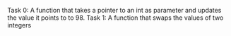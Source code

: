 Task 0: A function that takes a pointer to an int as parameter and updates the value it points to to 98.
Task 1: A function that swaps the values of two integers
